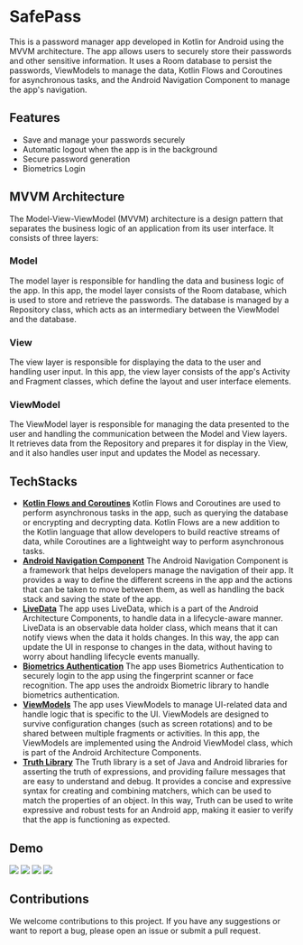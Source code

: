 # SafePass
This is a password manager app developed in Kotlin for Android using the MVVM architecture. The app allows users to securely store their passwords and other sensitive information. It uses a Room database to persist the passwords, ViewModels to manage the data, Kotlin Flows and Coroutines for asynchronous tasks, and the Android Navigation Component to manage the app's navigation.

## Features
  - Save and manage your passwords securely
  - Automatic logout when the app is in the background
  - Secure password generation
  - Biometrics Login

## MVVM Architecture
The Model-View-ViewModel (MVVM) architecture is a design pattern that separates the business logic of an application from its user interface. It consists of three layers:

### Model
The model layer is responsible for handling the data and business logic of the app. In this app, the model layer consists of the Room database, which is used to store and retrieve the passwords. The database is managed by a Repository class, which acts as an intermediary between the ViewModel and the database.

### View
The view layer is responsible for displaying the data to the user and handling user input. In this app, the view layer consists of the app's Activity and Fragment classes, which define the layout and user interface elements.

### ViewModel
The ViewModel layer is responsible for managing the data presented to the user and handling the communication between the Model and View layers. It retrieves data from the Repository and prepares it for display in the View, and it also handles user input and updates the Model as necessary.

## TechStacks
  - [**Kotlin Flows and Coroutines**](https://kotlinlang.org/docs/reference/coroutines-overview.html)
    Kotlin Flows and Coroutines are used to perform asynchronous tasks in the app, such as querying the database or encrypting and decrypting data. Kotlin Flows are a new addition to the Kotlin language that allow developers to build reactive streams of data, while Coroutines are a lightweight way to perform asynchronous tasks.
  - [**Android Navigation Component**](https://developer.android.com/guide/navigation)
    The Android Navigation Component is a framework that helps developers manage the navigation of their app. It provides a way to define the different screens in the app and the actions that can be taken to move between them, as well as handling the back stack and saving the state of the app.
  - [**LiveData**](https://developer.android.com/topic/libraries/architecture/livedata)
  The app uses LiveData, which is a part of the Android Architecture Components, to handle data in a lifecycle-aware manner. LiveData is an observable data holder class, which means that it can notify views when the data it holds changes. In this way, the app can update the UI in response to changes in the data, without having to worry about handling lifecycle events manually.
  - [**Biometrics Authentication**](https://developer.android.com/training/sign-in/biometric-auth)
  The app uses Biometrics Authentication to securely login to the app using the fingerprint scanner or face recognition. The app uses the androidx Biometric library to handle biometrics authentication.
  - [**ViewModels**](https://developer.android.com/topic/libraries/architecture/viewmodel)
  The app uses ViewModels to manage UI-related data and handle logic that is specific to the UI. ViewModels are designed to survive configuration changes (such as screen rotations) and to be shared between multiple fragments or activities. In this app, the ViewModels are implemented using the Android ViewModel class, which is part of the Android Architecture Components.
  - [**Truth Library**](https://github.com/google/truth)
  The Truth library is a set of Java and Android libraries for asserting the truth of expressions, and providing failure messages that are easy to understand and debug. It provides a concise and expressive syntax for creating and combining matchers, which can be used to match the properties of an object. In this way, Truth can be used to write expressive and robust tests for an Android app, making it easier to verify that the app is functioning as expected.
    
## Demo    
![](screenshots/Screenshot1.png)
![](screenshots/Screenshot2.png)
![](screenshots/Screenshot3.png)
![](screenshots/Screenshot4.png)


## Contributions
We welcome contributions to this project. If you have any suggestions or want to report a bug, please open an issue or submit a pull request.
